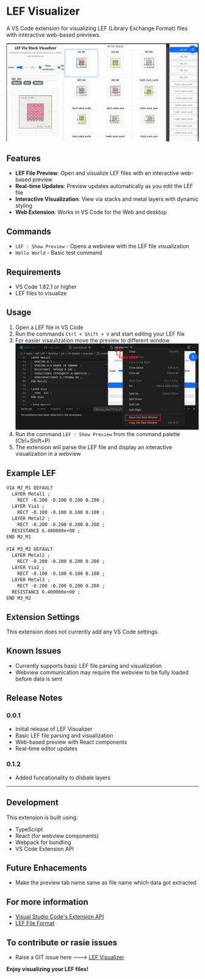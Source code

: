 # LEF Visualizer

A VS Code extension for visualizing LEF (Library Exchange Format) files with interactive web-based previews.

![DEMO](demo.png)

## Features

- **LEF File Preview**: Open and visualize LEF files with an interactive web-based preview
- **Real-time Updates**: Preview updates automatically as you edit the LEF file
- **Interactive Visualization**: View via stacks and metal layers with dynamic styling
- **Web Extension**: Works in VS Code for the Web and desktop

## Commands

- `LEF : Show Preview` - Opens a webview with the LEF file visualization
- `Hello World` - Basic test command

## Requirements

- VS Code 1.82.1 or higher
- LEF files to visualize

## Usage

1. Open a LEF file in VS Code
2. Run the commands `Ctrl + Shift + V` and start editing your LEF file
3. For easier visaulization move the preview to different window
    ![NEW](open_new_window.png)
2. Run the command `LEF : Show Preview` from the command palette (Ctrl+Shift+P)
3. The extension will parse the LEF file and display an interactive visualization in a webview

## Example LEF
```
VIA M2_M1 DEFAULT
  LAYER Metal1 ;
    RECT -0.200 -0.200 0.200 0.200 ;
  LAYER Via1 ;
    RECT -0.100 -0.100 0.100 0.100 ;
  LAYER Metal2 ;
    RECT -0.200 -0.200 0.200 0.200 ;
  RESISTANCE 6.400000e+00 ;
END M2_M1

VIA M3_M2 DEFAULT
  LAYER Metal2 ;
    RECT -0.200 -0.200 0.200 0.200 ;
  LAYER Via2 ;
    RECT -0.100 -0.100 0.100 0.100 ;
  LAYER Metal3 ;
    RECT -0.200 -0.200 0.200 0.200 ;
  RESISTANCE 6.400000e+00 ;
END M3_M2
```
## Extension Settings

This extension does not currently add any VS Code settings.

## Known Issues

- Currently supports basic LEF file parsing and visualization
- Webview communication may require the webview to be fully loaded before data is sent

## Release Notes

### 0.0.1

- Initial release of LEF Visualizer
- Basic LEF file parsing and visualization
- Web-based preview with React components
- Real-time editor updates

### 0.1.2

- Added funcationality to disbale layers

---

## Development

This extension is built using:
- TypeScript
- React (for webview components)
- Webpack for bundling
- VS Code Extension API

## Future Enhacements
- Make the preview tab name same as file name which data got extracted

## For more information

* [Visual Studio Code's Extension API](https://code.visualstudio.com/api)
* [LEF File Format](https://en.wikipedia.org/wiki/Library_Exchange_Format)
## To contribute or rasie issues
* Raise a GIT issue here ---> [LEF Visualizer](https://github.com/pkalyankumar1010/lef-drawer/issues)

**Enjoy visualizing your LEF files!**
